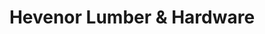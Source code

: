 ---
title: "Hevenor Lumber & Hardware"
url: /bandera/hevenor-lumber-und-hardware/
shop: Eisenwaren
---